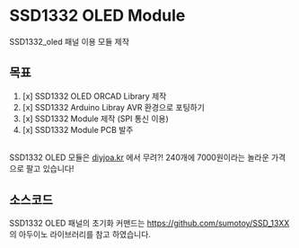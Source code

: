 # SSD1332 OLED Module
SSD1332_oled 패널 이용 모듈 제작

## 목표
1. [x] SSD1332 OLED ORCAD Library 제작
2. [x] SSD1332 Arduino Libray AVR 환경으로 포팅하기
3. [x] SSD1332 Module 제작 (SPI 통신 이용)
4. [x] SSD1332 Module  PCB 발주

## 
SSD1332 OLED 모듈은 [diyjoa.kr](http://diyjoa.kr/product/oled-%EB%AF%B8%EB%8B%88-%EC%95%A1%EC%A0%95%ED%8C%A8%EB%84%90-240%EA%B0%9C-1%EB%B0%95%EC%8A%A4-28mm-x-20mm/284/category/89/display/1/) 에서 무려?! 240개에 7000원이라는 놀라운 가격으로 팔고 있습니다!

## 소스코드
SSD1332 OLED 패널의 초기화 커맨드는 https://github.com/sumotoy/SSD_13XX 의 아두이노 라이브러리를 참고 하였습니다.
